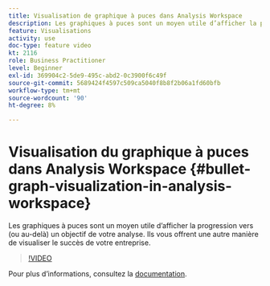 ```yaml
---
title: Visualisation de graphique à puces dans Analysis Workspace
description: Les graphiques à puces sont un moyen utile d’afficher la progression vers (ou au-delà) un objectif de votre analyse. Ils vous offrent une autre manière de visualiser le succès de votre entreprise.
feature: Visualisations
activity: use
doc-type: feature video
kt: 2116
role: Business Practitioner
level: Beginner
exl-id: 369904c2-5de9-495c-abd2-0c3900f6c49f
source-git-commit: 5689424f4597c509ca5040f8b8f2b06a1fd60bfb
workflow-type: tm+mt
source-wordcount: '90'
ht-degree: 8%

---
```


#  Visualisation   du graphique à puces dans Analysis Workspace {#bullet-graph-visualization-in-analysis-workspace}

 Les graphiques à puces sont un moyen utile d’afficher la progression vers (ou au-delà) un objectif de votre analyse. Ils vous offrent une autre manière de visualiser le succès de votre entreprise.

>[!VIDEO](https://video.tv.adobe.com/v/23989/?quality=12)

Pour plus dʼinformations, consultez la [documentation](https://experienceleague.adobe.com/docs/analytics/analyze/analysis-workspace/visualizations/bullet-graph.html?lang=en).
